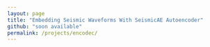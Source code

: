 ```yaml
---
layout: page
title: "Embedding Seismic Waveforms With SeismicAE Autoencoder"
github: "soon available"
permalink: /projects/encodec/
---
```

